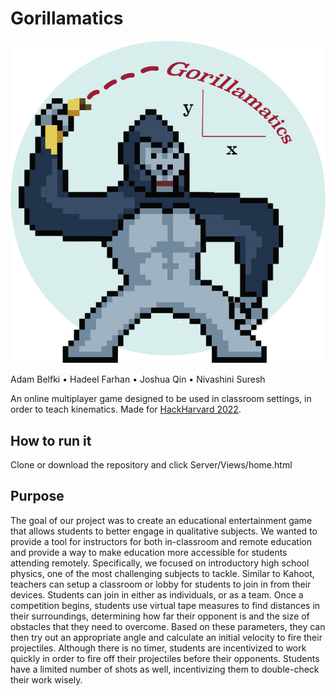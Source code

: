 # Gorillamatics

<p align="center">
<img src="./Server/Views/images/logo.png">
</p>

Adam Belfki • Hadeel Farhan • Joshua Qin • Nivashini Suresh

An online multiplayer game designed to be used in classroom settings, in order to teach kinematics. Made for [HackHarvard 2022](https://devpost.com/software/gorilla-kinematics).

## How to run it

Clone or download the repository and click Server/Views/home.html

## Purpose

The goal of our project was to create an educational entertainment game that allows students to better engage in qualitative subjects. We wanted to provide a tool for instructors for both in-classroom and remote education and provide a way to make education more accessible for students attending remotely. Specifically, we focused on introductory high school physics, one of the most challenging subjects to tackle. Similar to Kahoot, teachers can setup a classroom or lobby for students to join in from their devices. Students can join in either as individuals, or as a team. Once a competition begins, students use virtual tape measures to find distances in their surroundings, determining how far their opponent is and the size of obstacles that they need to overcome. Based on these parameters, they can then try out an appropriate angle and calculate an initial velocity to fire their projectiles. Although there is no timer, students are incentivized to work quickly in order to fire off their projectiles before their opponents. Students have a limited number of shots as well, incentivizing them to double-check their work wisely.

